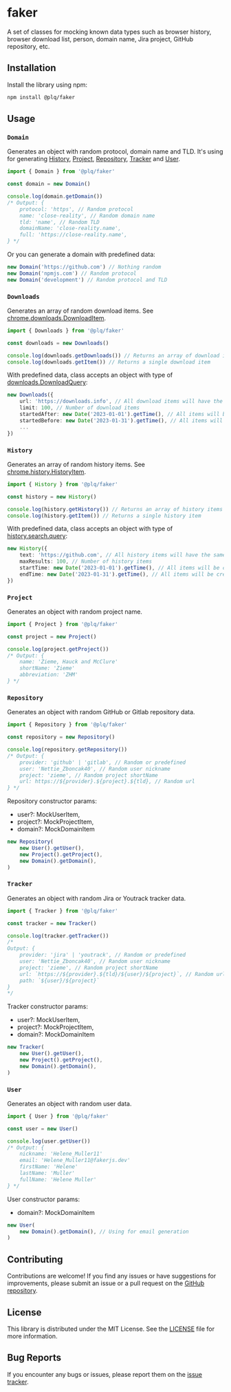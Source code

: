 # faker
A set of classes for mocking known data types such as browser history, browser download list, person, domain name, Jira project, GitHub repository, etc.

## Installation

Install the library using npm:

```bash
npm install @plq/faker
```

## Usage

### `Domain`

Generates an object with random protocol, domain name and TLD.
It's using for generating [History](#history), [Project](#project), [Repository](#repository), [Tracker](#tracker) and [User](#user).

```typescript
import { Domain } from '@plq/faker'

const domain = new Domain()

console.log(domain.getDomain())
/* Output: {
    protocol: 'https', // Random protocol
    name: 'close-reality', // Random domain name
    tld: 'name', // Random TLD
    domainName: 'close-reality.name',
    full: 'https://close-reality.name',
} */
```

Or you can generate a domain with predefined data:

```typescript
new Domain('https://github.com') // Nothing random
new Domain('npmjs.com') // Random protocol
new Domain('development') // Random protocol and TLD
```

### `Downloads`
Generates an array of random download items.
See [chrome.downloads.DownloadItem](https://developer.chrome.com/docs/extensions/reference/downloads/#type-DownloadItem).

```typescript
import { Downloads } from '@plq/faker'

const downloads = new Downloads()

console.log(downloads.getDownloads()) // Returns an array of download items
console.log(downloads.getItem()) // Returns a single download item
```

With predefined data, class accepts an object with type of [downloads.DownloadQuery](https://developer.chrome.com/docs/extensions/reference/downloads/https://developer.chrome.com/docs/extensions/reference/downloads/#type-DownloadQuery):

```typescript
new Downloads({
    url: 'https://downloads.info', // All download items will have the same domain
    limit: 100, // Number of download items
    startedAfter: new Date('2023-01-01').getTime(), // All items will be created with startTime after 2023-01-01
    startedBefore: new Date('2023-01-31').getTime(), // All items will be created with startTime before 2023-01-31
    ...
}) 
```

### `History`
Generates an array of random history items.
See [chrome.history.HistoryItem](https://developer.chrome.com/docs/extensions/reference/history/#type-HistoryItem).

```typescript
import { History } from '@plq/faker'

const history = new History()

console.log(history.getHistory()) // Returns an array of history items
console.log(history.getItem()) // Returns a single history item
```

With predefined data, class accepts an object with type of [history.search.query](https://developer.chrome.com/docs/extensions/reference/history/#type-search-query):

```typescript
new History({
    text: 'https://github.com', // All history items will have the same domain
    maxResults: 100, // Number of history items
    startTime: new Date('2023-01-01').getTime(), // All items will be created with lastVisitTime after 2023-01-01
    endTime: new Date('2023-01-31').getTime(), // All items will be created with lastVisitTime before 2023-01-31
}) 
```

### `Project`
Generates an object with random project name.

```typescript
import { Project } from '@plq/faker'

const project = new Project()

console.log(project.getProject())
/* Output: {
	name: 'Zieme, Hauck and McClure'
	shortName: 'Zieme'
	abbreviation: 'ZHM'
} */
```

### `Repository`
Generates an object with random GitHub or Gitlab repository data.

```typescript
import { Repository } from '@plq/faker'

const repository = new Repository()

console.log(repository.getRepository())
/* Output: {
    provider: 'github' | 'gitlab', // Random or predefined
	user: 'Nettie_Zboncak40', // Random user nickname
	project: 'zieme', // Random project shortName
	url: https://${provider}.${project}.${tld}, // Random url
} */
```

Repository constructor params:
- user?: MockUserItem,
- project?: MockProjectItem,
- domain?: MockDomainItem

```typescript
new Repository(
    new User().getUser(),
    new Project().getProject(),
    new Domain().getDomain(),
)
```

### `Tracker`
Generates an object with random Jira or Youtrack tracker data.

```typescript
import { Tracker } from '@plq/faker'

const tracker = new Tracker()

console.log(tracker.getTracker())
/*
Output: {
    provider: 'jira' | 'youtrack', // Random or predefined
	user: 'Nettie_Zboncak40', // Random user nickname
	project: 'zieme', // Random project shortName
	url: `https://${provider}.${tld}/${user}/${project}`, // Random url
	path: `${user}/${project}`
}
*/
```

Tracker constructor params:
- user?: MockUserItem,
- project?: MockProjectItem,
- domain?: MockDomainItem

```typescript
new Tracker(
    new User().getUser(),
    new Project().getProject(),
    new Domain().getDomain(),
)
```

### `User`
Generates an object with random user data.

```typescript
import { User } from '@plq/faker'

const user = new User()

console.log(user.getUser())
/* Output: {
    nickname: 'Helene_Muller11'
	email: 'Helene_Muller11@fakerjs.dev'
	firstName: 'Helene'
	lastName: 'Muller'
	fullName: 'Helene Muller'
} */
```

User constructor params:
- domain?: MockDomainItem

```typescript
new User(
    new Domain().getDomain(), // Using for email generation
)
```

## Contributing

Contributions are welcome! If you find any issues or have suggestions for improvements, please submit an issue or a pull request on the [GitHub repository](https://github.com/Akurganow/faker).

## License

This library is distributed under the MIT License. See the [LICENSE](https://github.com/Akurganow/faker/blob/main/LICENSE) file for more information.

## Bug Reports

If you encounter any bugs or issues, please report them on the [issue tracker](https://github.com/Akurganow/faker/issues).
